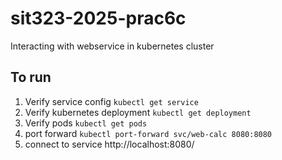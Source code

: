 # sit323-2025-prac6c

Interacting with webservice in kubernetes cluster

## To run

1. Verify service config `kubectl get service`
2. Verify kubernetes deployment `kubectl get deployment`
3. Verify pods `kubectl get pods`
4. port forward `kubectl port-forward svc/web-calc 8080:8080`
5. connect to service http://localhost:8080/
